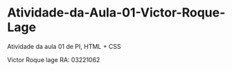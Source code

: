 # Atividade-da-Aula-01-Victor-Roque-Lage
Atividade da aula 01 de PI, HTML + CSS

Victor Roque lage                       RA: 03221062
